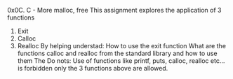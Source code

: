 0x0C. C - More malloc, free
This assignment explores the application of 3 functions
1. Exit
2. Calloc
3. Realloc
By helping understad:
How to use the exit function
What are the functions calloc and realloc from the standard library and how to use them
The Do nots:
Use of functions like printf, puts, calloc, realloc etc… is forbidden
only the 3 functions above are allowed.
